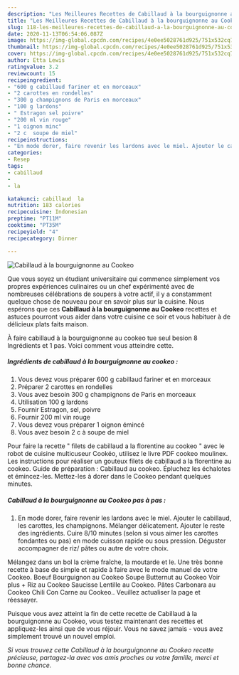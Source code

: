 ```yaml
---
description: "Les Meilleures Recettes de Cabillaud à la bourguignonne au Cookeo"
title: "Les Meilleures Recettes de Cabillaud à la bourguignonne au Cookeo"
slug: 118-les-meilleures-recettes-de-cabillaud-a-la-bourguignonne-au-cookeo
date: 2020-11-13T06:54:06.087Z
image: https://img-global.cpcdn.com/recipes/4e0ee5028761d925/751x532cq70/cabillaud-a-la-bourguignonne-au-cookeo-photo-principale-de-la-recette.jpg
thumbnail: https://img-global.cpcdn.com/recipes/4e0ee5028761d925/751x532cq70/cabillaud-a-la-bourguignonne-au-cookeo-photo-principale-de-la-recette.jpg
cover: https://img-global.cpcdn.com/recipes/4e0ee5028761d925/751x532cq70/cabillaud-a-la-bourguignonne-au-cookeo-photo-principale-de-la-recette.jpg
author: Etta Lewis
ratingvalue: 3.2
reviewcount: 15
recipeingredient:
- "600 g cabillaud fariner et en morceaux"
- "2 carottes en rondelles"
- "300 g champignons de Paris en morceaux"
- "100 g lardons"
- " Estragon sel poivre"
- "200 ml vin rouge"
- "1 oignon minc"
- "2 c  soupe de miel"
recipeinstructions:
- "En mode dorer, faire revenir les lardons avec le miel. Ajouter le cabillaud, les carottes, les champignons. Mélanger délicatement. Ajouter le reste des ingrédients. Cuire 8/10 minutes (selon si vous aimer les carottes fondantes ou pas) en mode cuisson rapide ou sous pression. Déguster accompagner de riz/ pâtes ou autre de votre choix."
categories:
- Resep
tags:
- cabillaud
- 
- la

katakunci: cabillaud  la 
nutrition: 183 calories
recipecuisine: Indonesian
preptime: "PT11M"
cooktime: "PT35M"
recipeyield: "4"
recipecategory: Dinner

---
```



![Cabillaud à la bourguignonne au Cookeo](https://img-global.cpcdn.com/recipes/4e0ee5028761d925/751x532cq70/cabillaud-a-la-bourguignonne-au-cookeo-photo-principale-de-la-recette.jpg)

Que vous soyez un étudiant universitaire qui commence simplement vos propres expériences culinaires ou un chef expérimenté avec de nombreuses célébrations de soupers à votre actif, il y a constamment quelque chose de nouveau pour en savoir plus sur la cuisine. Nous espérons que ces <strong> Cabillaud à la bourguignonne au Cookeo </strong> recettes et astuces pourront vous aider dans votre cuisine ce soir et vous habituer à de délicieux plats faits maison.

<!--inarticleads1-->

À faire cabillaud à la bourguignonne au cookeo tue seul besion 8 Ingrédients et 1 pas. Voici comment vous atteindre cette.

##### Ingrédients de cabillaud à la bourguignonne au cookeo :

1. Vous devez vous préparer 600 g cabillaud fariner et en morceaux
1. Préparer 2 carottes en rondelles
1. Vous avez besoin 300 g champignons de Paris en morceaux
1. Utilisation 100 g lardons
1. Fournir  Estragon, sel, poivre
1. Fournir 200 ml vin rouge
1. Vous devez vous préparer 1 oignon émincé
1. Vous avez besoin 2 c à soupe de miel


Pour faire la recette &#34; filets de cabillaud a la florentine au cookeo &#34; avec le robot de cuisine multicuseur Cookéo, utilisez le livre PDF cookeo moulinex. Les instructions pour réaliser un gouteux filets de cabillaud a la florentine au cookeo. Guide de préparation : Cabillaud au cookeo. Épluchez les échalotes et émincez-les. Mettez-les à dorer dans le Cookeo pendant quelques minutes. 

<!--inarticleads2-->

##### Cabillaud à la bourguignonne au Cookeo pas à pas :

1. En mode dorer, faire revenir les lardons avec le miel. Ajouter le cabillaud, les carottes, les champignons. Mélanger délicatement. Ajouter le reste des ingrédients. Cuire 8/10 minutes (selon si vous aimer les carottes fondantes ou pas) en mode cuisson rapide ou sous pression. Déguster accompagner de riz/ pâtes ou autre de votre choix.


Mélangez dans un bol la crème fraîche, la moutarde et le. Une très bonne recette à base de simple et rapide à faire avec le mode manuel de votre Cookeo. Boeuf Bourguignon au Cookeo Soupe Butternut au Cookeo Voir plus + Riz au Cookeo Saucisse Lentille au Cookeo. Pâtes Carbonara au Cookeo Chili Con Carne au Cookeo.. Veuillez actualiser la page et réessayer. 

<!--inarticleads1-->

<p>
Puisque vous avez atteint la fin de cette recette de Cabillaud à la bourguignonne au Cookeo, vous testez maintenant des recettes et appliquez-les ainsi que de vous réjouir. Vous ne savez jamais - vous avez simplement trouvé un nouvel emploi.
</p>

<p>
<i>Si vous trouvez cette Cabillaud à la bourguignonne au Cookeo recette précieuse, partagez-la avec vos amis proches ou votre famille, merci et bonne chance.</i>
</p>
